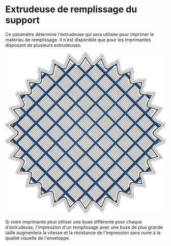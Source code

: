 Extrudeuse de remplissage du support
====
Ce paramètre détermine l'extrudeuse qui sera utilisée pour imprimer le matériau de remplissage. Il n'est disponible que pour les imprimantes disposant de plusieurs extrudeuses.

![La coque du modèle sera imprimée avec le matériau argenté, mais le matériau de remplissage sera imprimé avec le matériau bleu](../../../articles/images/infill_extruder_nr.png)

Si votre imprimante peut utiliser une buse différente pour chaque d'extrudeuse, l'impression d'un remplissage avec une buse de plus grande taille augmentera la vitesse et la résistance de l'impression sans nuire à la qualité visuelle de l'enveloppe.
